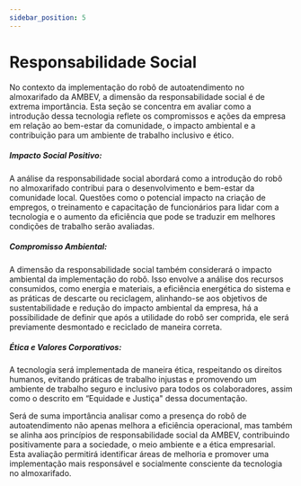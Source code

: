 ```yaml
---
sidebar_position: 5
---
```


# Responsabilidade Social 

No contexto da implementação do robô de autoatendimento no almoxarifado da AMBEV, a dimensão da responsabilidade social é de extrema importância. Esta seção se concentra em avaliar como a introdução dessa tecnologia reflete os compromissos e ações da empresa em relação ao bem-estar da comunidade, o impacto ambiental e a contribuição para um ambiente de trabalho inclusivo e ético.

##### Impacto Social Positivo:
A análise da responsabilidade social abordará como a introdução do robô no almoxarifado contribui para o desenvolvimento e bem-estar da comunidade local. Questões como o potencial impacto na criação de empregos, o treinamento e capacitação de funcionários para lidar com a tecnologia e o aumento da eficiência que pode se traduzir em melhores condições de trabalho serão avaliadas.

##### Compromisso Ambiental:
A dimensão da responsabilidade social também considerará o impacto ambiental da implementação do robô. Isso envolve a análise dos recursos consumidos, como energia e materiais, a eficiência energética do sistema e as práticas de descarte ou reciclagem, alinhando-se aos objetivos de sustentabilidade e redução do impacto ambiental da empresa, há a possibilidade de definir que após a utilidade do robô ser comprida, ele será previamente desmontado e reciclado de maneira correta. 

##### Ética e Valores Corporativos:
A tecnologia será implementada de maneira ética, respeitando os direitos humanos, evitando práticas de trabalho injustas e promovendo um ambiente de trabalho seguro e inclusivo para todos os colaboradores, assim como o descrito em “Equidade e Justiça" dessa documentação. 

Será de suma importância analisar como a presença do robô de autoatendimento não apenas melhora a eficiência operacional, mas também se alinha aos princípios de responsabilidade social da AMBEV, contribuindo positivamente para a sociedade, o meio ambiente e a ética empresarial. Esta avaliação permitirá identificar áreas de melhoria e promover uma implementação mais responsável e socialmente consciente da tecnologia no almoxarifado.



